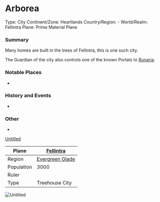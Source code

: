 # Arborea

Type: City
Continent/Zone: Heartlands
Country/Region: -
World/Realm: Fellintra
Plane: Prime Material Plane

### Summary

Many homes are built in the trees of Fellintra, this is one such city.

The Guardian of the city also controls one of the known Portals to [Runaria](Runaria%2013a9b9a7f3ee4868a3a851155c4ea24b.md).

### Notable Places

-

### History and Events

-

### Other

-

[Untitled](Untitled%204e97a5bba6f648f68fb812505dcdda13.csv)

| Plane | [Fellintra](Fellintra%208a284461caa445f9a1c30e2b1477f45e.md)  |
| --- | --- |
| Region | [Evergreen Glade](Evergreen%20Glade%20e1e3cc564e8d4b8b8878f8e367cee2be.md)  |
| Population | 3000 |
| Ruler |  |
| Type | Treehouse City |

![Untitled](Untitled%2046.png)